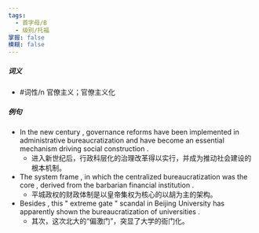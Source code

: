 ```yaml
---
tags:
  - 首字母/B
  - 级别/托福
掌握: false
模糊: false
---
```

##### 词义
- #词性/n  官僚主义；官僚主义化
##### 例句
- In the new century , governance reforms have been implemented in administrative bureaucratization and have become an essential mechanism driving social construction .
	- 进入新世纪后，行政科层化的治理改革得以实行，并成为推动社会建设的根本机制。
- The system frame , in which the centralized bureaucratization was the core , derived from the barbarian financial institution .
	- 平城政权的财政体制是以皇帝集权为核心的以胡为主的架构。
- Besides , this " extreme gate " scandal in Beijing University has apparently shown the bureaucratization of universities .
	- 其次，这次北大的“偏激门”，突显了大学的衙门化。

